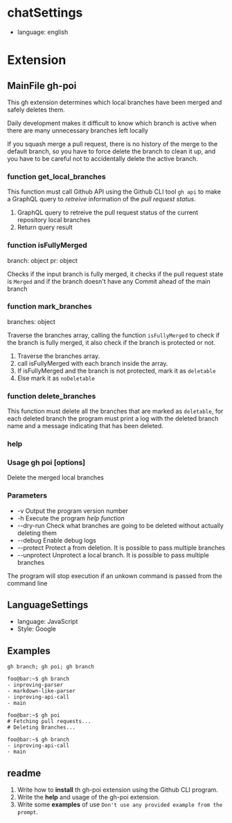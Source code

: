 # chatSettings 

- language: english

# Extension

## MainFile gh-poi  

This gh extension determines which local branches have been merged and safely deletes them.

Daily development makes it difficult to know which branch is active when there are many unnecessary branches left locally

If you squash merge a pull request, there is no history of the merge to the default branch, so you have to force delete the branch to clean it up, and you have to be careful not to accidentally delete the active branch.

### function get_local_branches

This function must call Github API using the Github CLI tool `gh api` to make a GraphQL query to *retreive* information of the *pull request status*. 

1. GraphQL query to retreive the pull request status of the current repository local branches
2. Return query result

### function isFullyMerged

branch: object
pr: object

Checks if the input branch is fully merged, it checks if the pull request state is `Merged` and if the branch doesn't have any Commit ahead of the main branch

### function mark_branches

branches: object

Traverse the branches array, calling the function `isFullyMerged` to check if the branch is fully merged, it also check if the branch is protected or not.

1. Traverse the branches array.
2. call isFullyMerged with each branch inside the array.
3. If isFullyMerged and the branch is not protected, mark it as `deletable`
4. Else mark it as `noDeletable`

### function delete_branches

This function must delete all the branches that are marked as `deletable`, for each deleted branch the program must print a log with the deleted branch name and a message indicating that has been deleted.

### help

### Usage gh poi <command> [options]

Delete the merged local branches

### Parameters

-  -v           Output the program version number
-  -h           Execute the program *help function*
-  --dry-run    Check what branches are going to be deleted without actually deleting them
-  --debug      Enable debug logs
-  --protect    Protect a <branchname> from deletion. It is possible to pass multiple branches
-  --unprotect  Unprotect a <branchname> local branch. It is possible to pass multiple branches

The program will stop execution if an unkown command is passed from the command line

## LanguageSettings

- language: JavaScript
- Style: Google

## Examples 

`gh branch; gh poi; gh branch`

```console
foo@bar:~$ gh branch
- inproving-parser
- markdown-like-parser
- inproving-api-call
- main

foo@bar:~$ gh poi
# Fetching pull requests...
# Deleting Branches...

foo@bar:~$ gh branch
- inproving-api-call
- main
```

## readme

1. Write how to **install** th gh-poi extension using the Github CLI program.
2. Write the **help** and usage of the gh-poi extension.
3. Write some **examples** of use `Don't use any provided example from the prompt`.
